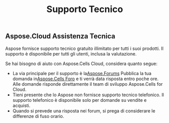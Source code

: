 ﻿---
title: Supporto Tecnico
second_title: Aspose.Cells Cloud Documen
type: docs
url: /it/technical-support/
description: Aspose.Cells Cloud supporta Excel per creare, convertire, unire, dividere, proteggere, operazioni di oggetti interni e così via
weight: 80
---
## **Aspose.Cloud Assistenza Tecnica**
Aspose fornisce supporto tecnico gratuito illimitato per tutti i suoi prodotti. Il supporto è disponibile per tutti gli utenti, inclusa la valutazione.

Se hai bisogno di aiuto con Aspose.Cells Cloud, considera quanto segue:

-  La via principale per il supporto è la[Aspose.Forums](http://forum.aspose.cloud/) Pubblica la tua domanda in[Aspose.Cells Foro](https://forum.aspose.cloud/c/cells) e ti verrà data risposta entro poche ore. Alle domande risponde direttamente il team di sviluppo Aspose.Cells for Cloud.
- Tieni presente che lo Aspose non fornisce supporto tecnico telefonico. Il supporto telefonico è disponibile solo per domande su vendite e acquisti.
- Quando si prevede una risposta nei forum, si prega di considerare le differenze di fuso orario.


